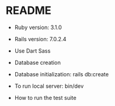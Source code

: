 # README

* Ruby version: 3.1.0
* Rails version: 7.0.2.4

* Use Dart Sass
* Database creation

* Database initialization:
    rails db:create

* To run local server:
    bin/dev

* How to run the test suite
